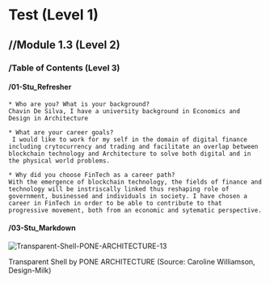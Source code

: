 # Test (Level 1)

## //Module 1.3 (Level 2)

### /Table of Contents (Level 3)

#### /01-Stu_Refresher

    * Who are you? What is your background?
    Chavin De Silva, I have a university background in Economics and Design in Architecture

    * What are your career goals?
     I would like to work for my self in the domain of digital finance including crytocurrency and trading and facilitate an overlap between blockchain technology and Architecture to solve both digital and in the physical world problems. 

    * Why did you choose FinTech as a career path?
    With the emergence of blockchain technology, the fields of finance and technology will be instriscally linked thus reshaping role of government, businessed and individuals in society. I have chosen a career in FinTech in order to be able to contribute to that progressive movement, both from an economic and sytematic perspective. 
    
 #### /03-Stu_Markdown 
 
 ![Transparent-Shell-PONE-ARCHITECTURE-13](https://user-images.githubusercontent.com/117098721/226117774-c36bdf49-caa9-4649-8a6c-6eb00bb40203.jpg)

 Transparent Shell by PONE ARCHITECTURE (Source: Caroline Williamson, Design-Milk)
